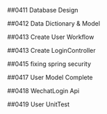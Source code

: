##0411 Database Design

##0412 Data Dictionary & Model

##0413 Create User Workflow

##0413 Create LoginController

##0415 fixing spring security

##0417 User Model Complete

##0418 WechatLogin Api

##0419 User UnitTest